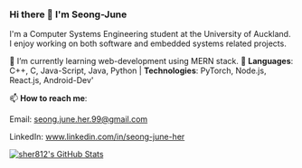 ### Hi there 👋 I'm Seong-June

I'm a Computer Systems Engineering student at the University of Auckland. I enjoy working on both software and embedded systems related projects. 

🌱 I’m currently learning web-development using MERN stack.
💬 **Languages**: C++, C, Java-Script, Java, Python | **Technologies**: PyTorch, Node.js, React.js, Android-Dev'

📫 **How to reach me**: 

Email: seong.june.her.99@gmail.com

LinkedIn: www.linkedin.com/in/seong-june-her
 
[![sher812's GitHub Stats](https://github-readme-stats.vercel.app/api?username=sher812&show_icons=true)](https://github.com/sher812)
 


<!--
**sher812/sher812** is a ✨ _special_ ✨ repository because its `README.md` (this file) appears on your GitHub profile.

Here are some ideas to get you started:

- 🔭 I’m currently working on ...
- 🌱 I’m currently learning web-development using MERN stack.
- 👯 I’m looking to collaborate on ...
- 🤔 I’m looking for help with ...
- 💬 **Languages**: C++, C, Java-Script, Java, Python | **Technologies**: PyTorch, Node.js, React.js, Android-Dev
- 📫 **How to reach me**: 

Email: seong.june.her.99@gmail.com
LinkedIn: www.linkedin.com/in/seong-june-her
- 😄 Pronouns: ...
- ⚡ Fu: ...
-->
